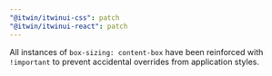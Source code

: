 ```yaml
---
"@itwin/itwinui-css": patch
"@itwin/itwinui-react": patch
---
```


All instances of `box-sizing: content-box` have been reinforced with `!important` to prevent accidental overrides from application styles.
